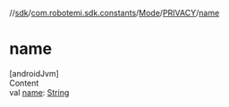 //[sdk](../../../../index.md)/[com.robotemi.sdk.constants](../../index.md)/[Mode](../index.md)/[PRIVACY](index.md)/[name](name.md)



# name  
[androidJvm]  
Content  
val [name](name.md): [String](https://kotlinlang.org/api/latest/jvm/stdlib/kotlin/-string/index.html)  



